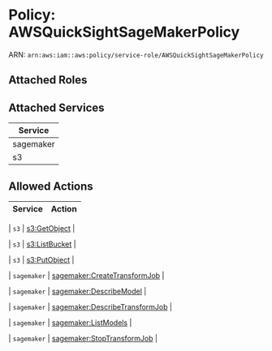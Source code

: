 # Policy: AWSQuickSightSageMakerPolicy

ARN: `arn:aws:iam::aws:policy/service-role/AWSQuickSightSageMakerPolicy`

## Attached Roles

## Attached Services

| Service |
|---------|
| sagemaker |
| s3 |

## Allowed Actions

| Service | Action |
|:-------:|--------|

| `s3` | [s3:GetObject](../actions.md#s3:getobject) |

| `s3` | [s3:ListBucket](../actions.md#s3:listbucket) |

| `s3` | [s3:PutObject](../actions.md#s3:putobject) |

| `sagemaker` | [sagemaker:CreateTransformJob](../actions.md#sagemaker:createtransformjob) |

| `sagemaker` | [sagemaker:DescribeModel](../actions.md#sagemaker:describemodel) |

| `sagemaker` | [sagemaker:DescribeTransformJob](../actions.md#sagemaker:describetransformjob) |

| `sagemaker` | [sagemaker:ListModels](../actions.md#sagemaker:listmodels) |

| `sagemaker` | [sagemaker:StopTransformJob](../actions.md#sagemaker:stoptransformjob) |
